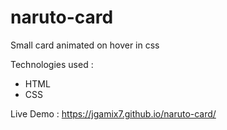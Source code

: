 # naruto-card
Small card animated on hover in css

Technologies used :
- HTML
- CSS

Live Demo : https://jgamix7.github.io/naruto-card/